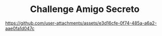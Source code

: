 <h1 align="center"> Challenge Amigo Secreto </h1>

https://github.com/user-attachments/assets/e3d16cfe-0f74-485a-a6a2-aae0fa1d047c

